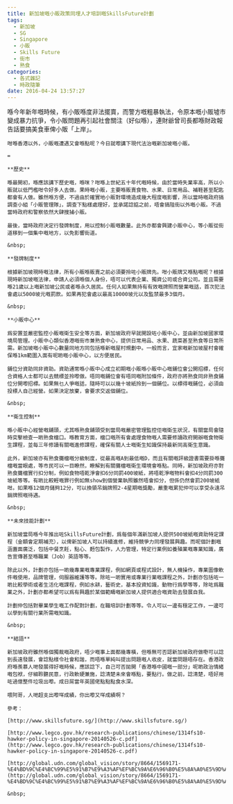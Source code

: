 ```yaml
---
title: 新加坡嘅小販政策同埋人才培訓嘅SkillsFuture計劃
tags:
  - 新加坡
  - SG
  - Singapore
  - 小販
  - Skills Future
  - 街市
  - 熟食
categories:
  - 各式雜記
  - 時政隨筆
date: 2016-04-24 13:57:27
---
```


喺今年新年嘅時候，有小販喺度非法擺賣，而警方嘅粗暴執法，令原本嘅小販墟市變成暴力抗爭，令小販問題再引起社會關注（好似喺），連財爺曾司長都喺財政報告話要搞美食車俾小販「上岸」。

	咁喺香港以外，小販嘅遭遇又會喺點呢？今日就嚟講下現代法治嘅新加坡嘅小販。

	=

	**歷史**

	喺最開初，喺應該講下歷史嘅，喺咪？咁喺上世紀五十年代嘅時候，由於當時失業率高，所以小販就以低門檻咁令好多人去做。果時嘅小販，主要喺販賣食物、水果、日常用品、補鞋甚至配匙都會有人做。雖然喺方便，不過由於確實地小販對環境造成幾大程度嘅影響，所以當時嘅政府搞調查小組「小販管理隊」，調查下點樣處理好，並承諾諗掂之前，唔會搞阻街以外嘅小販。不過當時政府和警察依然大肆搜捕小販。

	最後，當時政府決定行發牌制度，用以控制小販嘅數量。此外亦都會興建小販中心，等小販從街道移到一個集中嘅地方，以免影響街道。

	&nbsp;

	**發牌制度**

	根據新加坡現時嘅法律，所有小販喺販賣之前必須要拎咗小販牌先。咁小販牌又喺點嘅呢？根據現時新加坡嘅法律，申請人必須喺個人身份，唔可以代表企業、獨資公司或合資公司。並且需要喺21歲以上嘅新加坡公民或者喺永久居民。任何人如果無持有有效嘅牌照而營業嘅話，首次犯法會處以5000坡元嘅罰款。如果再犯會處以最高10000坡元以及監禁最多3個月。

	&nbsp;

	**小販中心**

	爲安置並嚴密監控小販嘅衛生安全等方面，新加坡政府早就開設咗小販中心，並由新加坡國家環境局管理。小販中心類似香港嘅街市兼熟食中心，提供日常用品、水果、蔬菜甚至熟食等日常所需。新加坡嘅小販中心數量同地方同包括喺新嘅屋村規劃中。一般而言，宜家嘅新加坡屋村會確保喺1km範圍入面有呢啲嘅小販中心，以方便居民。

	鋪位分資助同非資助。資助通常喺小販中心成立初期嘅小販喺小販中心嘅鋪位會公開招標，任何合資格人士都可以去競標並拎嚟做。唔同嘅鋪位會有唔同嘅附加條件，政府亦將熟食同非熟食鋪位分開嚟招標。如果無乜人爭嘅話，隨時可以以幾十坡紙拎到一個鋪位。以標得嘅鋪位，必須由投標人自己經營。如果決定放棄，會要求交返個鋪位。

	&nbsp;

	**衛生控制**

	喺小販中心經營嘅舖頭，尤其喺熟食舖頭受到當局嘅嚴密管理監控佢嘅衛生狀況，有關當局會隨時突擊檢查一啲熟食檔口。喺教育方面，檔口嘅所有會處理食物嘅人需要修讀政府開辦嘅食物衛生課程，並每三年修讀有關嘅進修課程，確保有關人士嘅衛生知識保持最新同高衛生意識。

	此外，新加坡亦有熟食攤檔嘅分級制度，從最高嘅A到最低嘅D，而且有關嘅評級證書需要掛喺攤檔嘅當眼處，等市民可以一目瞭然，瞭解到有關攤檔嘅衛生環境會喺點。同時，新加坡政府亦對熟食攤檔實行扣分制，例如食物唔乾淨會扣6分同罰400坡紙，將唔乾淨嘅物料會扣4分同罰300坡紙等等。有啲比較輕嘅罪行例如無show到個營業執照雖然唔會扣分，但係仍然會罰200坡紙咁。如果喺12個月儲夠12分，可以換領吊銷牌照2-4星期嘅獎勵，嚴重嘅累犯仲可以享受永遠吊銷牌照嘅待遇。

	&nbsp;

	**未來技能計劃**

	新加坡當局喺今年推出咗SkillsFuture計劃，爲每個年滿新加坡人提供500坡紙嘅資助特定課程（金額會定期補充），以俾新加坡人可以持續進修，維持競爭力同埋發展興趣。而呢個計劃嘅涵蓋面廣泛，包括中餐烹飪，點心、麪包製作，人力管理，特定行業例如養殖業嘅專業知識，廣告宣傳甚至喺職業（Job）英語等等。

	除此以外，計劃亦包括一啲幾專業嘅專業課程，例如網頁或程式設計，無人機操作，專業圖像軟件嘅使用，品牌管理，伺服器維護等等。除咗一啲實用或專業行業嘅課程之外，計劃亦包括咗一啲比較學術或者生活化嘅課程，例如水耕，藝術史，基本投資知識，動物行爲學等等，除咗爲職業之外，計劃亦都希望可以爲有興趣於某個範疇嘅新加坡人提供適合嘅資助去發展自我。

	計劃仲包括對畢業學生嘅工作配對計劃，在職培訓計劃等等。令人可以一邊有穩定工作，一邊可以學到有關行業所需嘅知識。

	&nbsp;

	**結語**

	新加坡政府雖然喺個獨裁嘅政府，唔少嘅事上面都幾專橫，但喺無可否認新加坡政府做嘢可以諗到長遠發展，會諗點樣令社會和諧，而唔喺單純叫提出問題嘅人收皮，就當問題唔存在。香港政府喺羨慕人哋發展得好嘅時候，應該諗下，自己可否拋開「香港喺中國嘅一部分」呢啲政治情緒嘅包袱，仔細聆聽民意，行政軟硬兼施，諗清楚未來會喺點，要點行。做之前，諗清楚，唔好用咗過億整件垃圾出嚟。成日屌當年英國佬點點點食水深。

	喂阿哥，人哋超支出嚟咩成績，你出嚟又咩成績啊？

	參考：

	[http://www.skillsfuture.sg/](http://www.skillsfuture.sg/)

	[http://www.legco.gov.hk/research-publications/chinese/1314fs10-hawker-policy-in-singapore-20140526-c.pdf](http://www.legco.gov.hk/research-publications/chinese/1314fs10-hawker-policy-in-singapore-20140526-c.pdf)

	[http://global.udn.com/global_vision/story/8664/1569171-%E4%BD%9C%E4%BC%99%E5%91%B7%E9%A3%AF%EF%BC%9A%E6%96%B0%E5%8A%A0%E5%9D%A1%E5%B0%8F%E5%90%83%E5%B0%8F%E8%B2%A9%E7%9A%84%E6%95%85%E4%BA%8B](http://global.udn.com/global_vision/story/8664/1569171-%E4%BD%9C%E4%BC%99%E5%91%B7%E9%A3%AF%EF%BC%9A%E6%96%B0%E5%8A%A0%E5%9D%A1%E5%B0%8F%E5%90%83%E5%B0%8F%E8%B2%A9%E7%9A%84%E6%95%85%E4%BA%8B)

	&nbsp;
